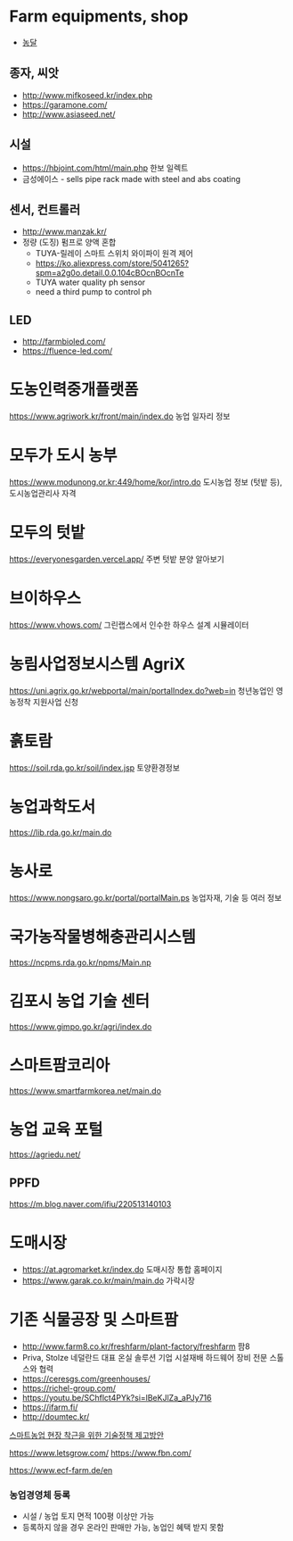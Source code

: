 
# Farm equipments, shop
- [농달](https://nongdal.co.kr/)
## 종자, 씨앗
- http://www.mifkoseed.kr/index.php
- https://garamone.com/
- http://www.asiaseed.net/
## 시설
- https://hbjoint.com/html/main.php 한보 일렉트
- 금성에이스 - sells pipe rack made with steel and abs coating
## 센서, 컨트롤러
- http://www.manzak.kr/
- 정량 (도징) 펌프로 양액 혼합
  - TUYA-릴레이 스마트 스위치 와이파이 원격 제어
  - https://ko.aliexpress.com/store/5041265?spm=a2g0o.detail.0.0.104cBOcnBOcnTe
  - TUYA water quality ph sensor
  - need a third pump to control ph
## LED
- http://farmbioled.com/
- https://fluence-led.com/


# 도농인력중개플랫폼
https://www.agriwork.kr/front/main/index.do 농업 일자리 정보

# 모두가 도시 농부
https://www.modunong.or.kr:449/home/kor/intro.do 도시농업 정보 (텃밭 등), 도시농업관리사 자격

# 모두의 텃밭
https://everyonesgarden.vercel.app/ 주변 텃밭 분양 알아보기

# 브이하우스
https://www.vhows.com/ 그린랩스에서 인수한 하우스 설계 시뮬레이터

# 농림사업정보시스템 AgriX
https://uni.agrix.go.kr/webportal/main/portalIndex.do?web=in 청년농업인 영농정착 지원사업 신청

# 흙토람
https://soil.rda.go.kr/soil/index.jsp 토양환경정보

# 농업과학도서
https://lib.rda.go.kr/main.do

# 농사로
https://www.nongsaro.go.kr/portal/portalMain.ps 농업자재, 기술 등 여러 정보



# 국가농작물병해충관리시스템
https://ncpms.rda.go.kr/npms/Main.np

# 김포시 농업 기술 센터
https://www.gimpo.go.kr/agri/index.do

# 스마트팜코리아
https://www.smartfarmkorea.net/main.do

# 농업 교육 포털
https://agriedu.net/






## PPFD
https://m.blog.naver.com/ifiu/220513140103

# 도매시장
- https://at.agromarket.kr/index.do 도매시장 통합 홈페이지
- https://www.garak.co.kr/main/main.do 가락시장

# 기존 식물공장 및 스마트팜
- http://www.farm8.co.kr/freshfarm/plant-factory/freshfarm 팜8
- Priva, Stolze 네덜란드 대표 온실 솔루션 기업 시설재배 하드웨어 장비 전문 스톨스와 협력
- https://ceresgs.com/greenhouses/
- https://richel-group.com/
- https://youtu.be/SChflct4PYk?si=lBeKJlZa_aPJy716
- https://ifarm.fi/
- http://doumtec.kr/

[스마트농업 현장 착근을 위한 기술정책 제고방안](https://www.dbpia.co.kr/journal/articleDetail?nodeId=NODE09233136)

https://www.letsgrow.com/
https://www.fbn.com/

https://www.ecf-farm.de/en

### 농업경영체 등록
- 시설 / 농업 토지 면적 100평 이상만 가능
- 등록하지 않을 경우 온라인 판매만 가능, 농업인 혜택 받지 못함
